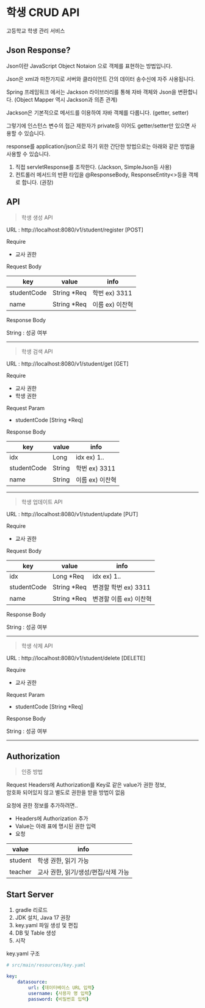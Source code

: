 # 학생 CRUD API
고등학교 학생 관리 서비스

## Json Response?
Json이란 JavaScript Object Notaion 으로 객체를 표현하는 방법입니다.

Json은 xml과 마찬가지로 서버와 클라이언트 간의 데이터 송수신에 자주 사용됩니다.

Spring 프레임워크 에서는 Jackson 라이브러리를 통해 자바 객체와 Json을 변환합니다. (Object Mapper 역시 Jackson과 의존 관계)

Jackson은 기본적으로 메서드를 이용하여 자바 객체를 다룹니다. (getter, setter)

그렇기에 인스턴스 변수의 접근 제한자가 private등 이어도 getter/setter만 있으면 사용할 수 있습니다.



response를 application/json으로 하기 위한 간단한 방법으로는 아래와 같은 방법을 사용할 수 있습니다.
1. 직접 servletResponse를 조작한다. (Jackson, SimpleJson등 사용)
2. 컨트롤러 메서드의 반환 타입을 @ResponseBody, ResponseEntity<>등을 객체로 합니다. (권장)

## API
>학생 생성 API

URL : http://localhost:8080/v1/student/register [POST]

Require
- 교사 권한

Request Body

| key         | value       | info         |
|-------------|-------------|--------------|
| studentCode | String *Req | 학번 ex) 3311  |
| name        | String *Req | 이름 ex) 이찬혁   |

Response Body

String : 성공 여부

---

>학생 검색 API

URL : http://localhost:8080/v1/student/get [GET]

Require

- 교사 권한
- 학생 권한


Request Param

- studentCode [String *Req]

Response Body

| key         | value   | info          |
|-------------|---------|---------------|
| idx         | Long    | idx ex) 1..   |
| studentCode | String  | 학번 ex) 3311   |
| name        | String  | 이름 ex) 이찬혁    |

---

>학생 업데이트 API

URL : http://localhost:8080/v1/student/update [PUT]

Require

- 교사 권한

Request Body

| key         | value       | info            |
|-------------|-------------|-----------------|
| idx         | Long *Req   | idx ex) 1..     |
| studentCode | String *Req | 변경할 학번 ex) 3311 |
| name        | String *Req | 변경할 이름 ex) 이찬혁  |

Response Body

String : 성공 여부

---

>학생 삭제 API

URL : http://localhost:8080/v1/student/delete [DELETE]

Require

- 교사 권한

Request Param

- studentCode [String *Req]

Response Body

String : 성공 여부

---

## Authorization
> 인증 방법

Request Headers에 Authorization를 Key로 같은 value가 권한 정보,<br>
암호화 되어있지 않고 별도로 권한을 받을 방법이 없음

요청에 권한 정보를 추가하려면..
- Headers에 Authorization 추가
- Value는 아래 표에 명시된 권한 입력
- 요청

| value   | info                  |
|---------|-----------------------|
| student | 학생 권한, 읽기 가능          |
| teacher | 교사 권한, 읽기/생성/편집/삭제 가능 |

## Start Server
1. gradle 리로드
2. JDK 설치, Java 17 권장
2. key.yaml 파일 생성 및 편집
3. DB 및 Table 생성
4. 시작

key.yaml 구조

``` yaml
# src/main/resources/key.yaml

key:
    datasource:
        url: {데이터베이스 URL 입력}
        username: {사용자 명 입력}
        password: {비밀번호 입력}
```